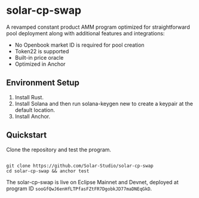 # solar-cp-swap

A revamped constant product AMM program optimized for straightforward pool deployment along with additional features and integrations:
- No Openbook market ID is required for pool creation
- Token22 is supported
- Built-in price oracle
- Optimized in Anchor


## Environment Setup

1. Install Rust.
2. Install Solana and then run solana-keygen new to create a keypair at the default location.
3. Install Anchor.

## Quickstart

Clone the repository and test the program.

```shell

git clone https://github.com/Solar-Studio/solar-cp-swap
cd solar-cp-swap && anchor test
```

The solar-cp-swap is live on Eclipse Mainnet and Devnet, deployed at program ID `sooGfQwJ6enHfLTPfasFZtFR7DgobkJD77maDNEqGkD`.
